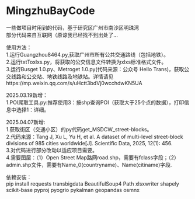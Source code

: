 # MingzhuBayCode
一些做项目时用到的代码，基于研究区广州市南沙区明珠湾  
部分代码来自互联网（原谅我已经找不到出处了...  

使用方法：  
1.运行Guangzhou8464.py,获取广州市所有公共交通路线（包括地铁）。  
2.运行txtToxlxs.py，将获取的公交信息文件转换为xlxs标准格式文件。  
3.运行Busget 1.0.py、Metroget 1.0.py(代码来源：公众号 Hello Trans)，获取公交线路和公交站、地铁线路及地铁站。详情请见https://mp.weixin.qq.com/s/uHctt3bdVj0wcchdwKN5UA  

2025.03.19新增：  
1.POI爬取工具.py:推荐使用3：按shp查询POI（获取大于25个点的数据），打印信息中选择1：详细。    

2025.04.07新增:  
1.获取街区（交通小区）的py代码get_MSDCW_street-blocks。  
2.代码来源：Tang J, Xu L, Yu H, et al. A dataset of multi-level street-block divisions of 985 cities worldwide[J]. Scientific Data, 2025, 12(1): 456.  
3.对代码进行部分改动以适应项目需要。  
4.需要图层：（1）Open Street Map路网road.shp，需要有fclass字段；（2）admin.shp文件，需要有Name_0(countryname)、Name(citiname)字段.  

依赖安装：  
pip install requests transbigdata BeautifulSoup4 Path xlsxwriter shapely scikit-base pyproj pyogrio pykalman geopandas osmnx  

